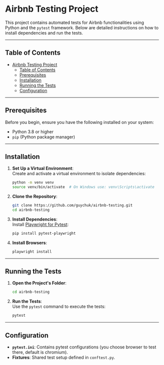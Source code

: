 # Airbnb Testing Project

This project contains automated tests for Airbnb functionalities using Python and the `pytest` framework. Below are detailed instructions on how to install dependencies and run the tests.

---

## Table of Contents
- [Airbnb Testing Project](#airbnb-testing-project)
  - [Table of Contents](#table-of-contents)
  - [Prerequisites](#prerequisites)
  - [Installation](#installation)
  - [Running the Tests](#running-the-tests)
  - [Configuration](#configuration)

---

## Prerequisites

Before you begin, ensure you have the following installed on your system:
- Python 3.8 or higher
- `pip` (Python package manager)

---

## Installation

1. **Set Up a Virtual Environment**:  
    Create and activate a virtual environment to isolate dependencies:
    ```bash
    python -m venv venv
    source venv/bin/activate  # On Windows use: venv\Scripts\activate
    ```

2. **Clone the Repository**:
    ```bash
    git clone https://github.com/guychuk/airbnb-testing.git
    cd airbnb-testing
    ```

3. **Install Dependencies**:  
    Install [Playwright for Pytest](https://playwright.dev/python/docs/intro):
    ```bash
    pip install pytest-playwright
    ```

4. **Install Browsers**:
    ```bash
    playwright install
    ```

---

## Running the Tests

1. **Open the Project's Folder**:
   ```bash
   cd airbnb-testing
   ```

2. **Run the Tests**:  
    Use the `pytest` command to execute the tests:
    ```bash
    pytest
    ```
---

## Configuration

- **`pytest.ini`**: Contains pytest configurations (you choose browser to test there, default is chromium).
- **Fixtures**: Shared test setup defined in `conftest.py`.
